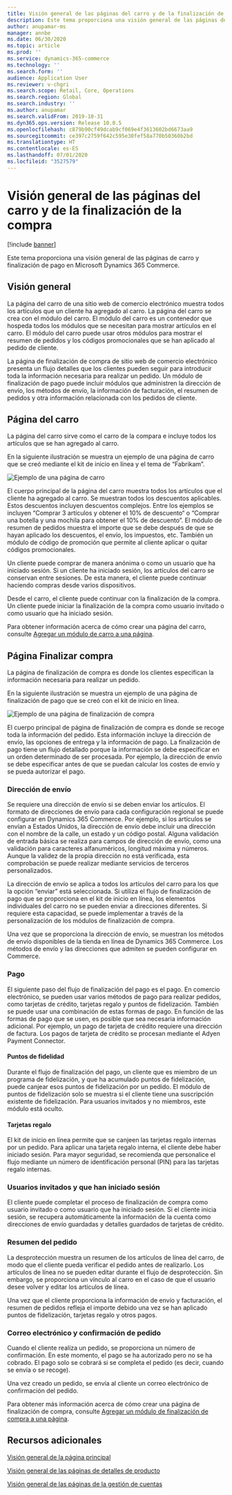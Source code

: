 ```yaml
---
title: Visión general de las páginas del carro y de la finalización de la compra
description: Este tema proporciona una visión general de las páginas de carro y finalización de pago en Microsoft Dynamics 365 Commerce.
author: anupamar-ms
manager: annbe
ms.date: 06/30/2020
ms.topic: article
ms.prod: ''
ms.service: dynamics-365-commerce
ms.technology: ''
ms.search.form: ''
audience: Application User
ms.reviewer: v-chgri
ms.search.scope: Retail, Core, Operations
ms.search.region: Global
ms.search.industry: ''
ms.author: anupamar
ms.search.validFrom: 2019-10-31
ms.dyn365.ops.version: Release 10.0.5
ms.openlocfilehash: c879b90cf49dcab9cf069e4f3613602bd6673aa9
ms.sourcegitcommit: ce397c2759f642c595e30fef58a770b50360b2bd
ms.translationtype: HT
ms.contentlocale: es-ES
ms.lasthandoff: 07/01/2020
ms.locfileid: "3527579"
---
```

# <a name="cart-and-checkout-pages-overview"></a>Visión general de las páginas del carro y de la finalización de la compra

[!include [banner](includes/banner.md)]

Este tema proporciona una visión general de las páginas de carro y finalización de pago en Microsoft Dynamics 365 Commerce.

## <a name="overview"></a>Visión general

La página del carro de una sitio web de comercio electrónico muestra todos los artículos que un cliente ha agregado al carro. La página del carro se crea con el módulo del carro. El módulo del carro es un contenedor que hospeda todos los módulos que se necesitan para mostrar artículos en el carro. El módulo del carro puede usar otros módulos para mostrar el resumen de pedidos y los códigos promocionales que se han aplicado al pedido de cliente.

La página de finalización de compra de sitio web de comercio electrónico presenta un flujo detalles que los clientes pueden seguir para introducir toda la información necesaria para realizar un pedido. Un módulo de finalización de pago puede incluir módulos que administren la dirección de envío, los métodos de envío, la información de facturación, el resumen de pedidos y otra información relacionada con los pedidos de cliente.

## <a name="cart-page"></a>Página del carro

La página del carro sirve como el carro de la compara e incluye todos los artículos que se han agregado al carro.

En la siguiente ilustración se muestra un ejemplo de una página de carro que se creó mediante el kit de inicio en línea y el tema de “Fabrikam”.

![Ejemplo de una página de carro](./media/cart2.PNG)

El cuerpo principal de la página del carro muestra todos los artículos que el cliente ha agregado al carro. Se muestran todos los descuentos aplicables. Estos descuentos incluyen descuentos complejos. Entre los ejemplos se incluyen “Comprar 3 artículos y obtener el 10% de descuento“ o “Comprar una botella y una mochila para obtener el 10% de descuento”. El módulo de resumen de pedidos muestra el importe que se debe después de que se hayan aplicado los descuentos, el envío, los impuestos, etc. También un módulo de código de promoción que permite al cliente aplicar o quitar códigos promocionales.

Un cliente puede comprar de manera anónima o como un usuario que ha iniciado sesión. Si un cliente ha iniciado sesión, los artículos del carro se conservan entre sesiones. De esta manera, el cliente puede continuar haciendo compras desde varios dispositivos.

Desde el carro, el cliente puede continuar con la finalización de la compra. Un cliente puede iniciar la finalización de la compra como usuario invitado o como usuario que ha iniciado sesión.

Para obtener información acerca de cómo crear una página del carro, consulte [Agregar un módulo de carro a una página](add-cart-module.md).

## <a name="checkout-page"></a>Página Finalizar compra

La página de finalización de compra es donde los clientes especifican la información necesaria para realizar un pedido.

En la siguiente ilustración se muestra un ejemplo de una página de finalización de pago que se creó con el kit de inicio en línea.

![Ejemplo de una página de finalización de compra](./media/Checkout.PNG)

El cuerpo principal de página de finalización de compra es donde se recoge toda la información del pedido. Esta información incluye la dirección de envío, las opciones de entrega y la información de pago. La finalización de pago tiene un flujo detallado porque la información se debe especificar en un orden determinado de ser procesada. Por ejemplo, la dirección de envío se debe especificar antes de que se puedan calcular los costes de envío y se pueda autorizar el pago.

### <a name="shipping-address"></a>Dirección de envío

Se requiere una dirección de envío si se deben enviar los artículos. El formato de direcciones de envío para cada configuración regional se puede configurar en Dynamics 365 Commerce. Por ejemplo, si los artículos se envían a Estados Unidos, la dirección de envío debe incluir una dirección con el nombre de la calle, un estado y un código postal. Alguna validación de entrada básica se realiza para campos de dirección de envío, como una validación para caracteres alfanuméricos, longitud máxima y números. Aunque la validez de la propia dirección no está verificada, esta comprobación se puede realizar mediante servicios de terceros personalizados.

La dirección de envío se aplica a todos los artículos del carro para los que la opción “enviar” está seleccionada. Si utiliza el flujo de finalización de pago que se proporciona en el kit de inicio en línea, los elementos individuales del carro no se pueden enviar a direcciones diferentes. Si requiere esta capacidad, se puede implementar a través de la personalización de los módulos de finalización de compra.

Una vez que se proporciona la dirección de envío, se muestran los métodos de envío disponibles de la tienda en línea de Dynamics 365 Commerce. Los métodos de envío y las direcciones que admiten se pueden configurar en Commerce.

### <a name="payment"></a>Pago

El siguiente paso del flujo de finalización del pago es el pago. En comercio electrónico, se pueden usar varios métodos de pago para realizar pedidos, como tarjetas de crédito, tarjetas regalo y puntos de fidelización. También se puede usar una combinación de estas formas de pago. En función de las formas de pago que se usen, es posible que sea necesaria información adicional. Por ejemplo, un pago de tarjeta de crédito requiere una dirección de factura. Los pagos de tarjeta de crédito se procesan mediante el Adyen Payment Connector.

#### <a name="loyalty-points"></a>Puntos de fidelidad

Durante el flujo de finalización del pago, un cliente que es miembro de un programa de fidelización, y que ha acumulado puntos de fidelización, puede canjear esos puntos de fidelización por un pedido. El módulo de puntos de fidelización solo se muestra si el cliente tiene una suscripción existente de fidelización. Para usuarios invitados y no miembros, este módulo está oculto.

#### <a name="gift-cards"></a>Tarjetas regalo

El kit de inicio en línea permite que se canjeen las tarjetas regalo internas por un pedido. Para aplicar una tarjeta regalo interna, el cliente debe haber iniciado sesión. Para mayor seguridad, se recomienda que personalice el flujo mediante un número de identificación personal (PIN) para las tarjetas regalo internas.

### <a name="signed-in-and-guest-users"></a>Usuarios invitados y que han iniciado sesión

El cliente puede completar el proceso de finalización de compra como usuario invitado o como usuario que ha iniciado sesión. Si el cliente inicia sesión, se recupera automáticamente la información de la cuenta como direcciones de envío guardadas y detalles guardados de tarjetas de crédito.

### <a name="order-summary"></a>Resumen del pedido

La desprotección muestra un resumen de los artículos de línea del carro, de modo que el cliente pueda verificar el pedido antes de realizarlo. Los artículos de línea no se pueden editar durante el flujo de desprotección. Sin embargo, se proporciona un vínculo al carro en el caso de que el usuario desee volver y editar los artículos de línea.

Una vez que el cliente proporciona la información de envío y facturación, el resumen de pedidos refleja el importe debido una vez se han aplicado puntos de fidelización, tarjetas regalo y otros pagos.

### <a name="order-confirmation-and-email"></a>Correo electrónico y confirmación de pedido

Cuando el cliente realiza un pedido, se proporciona un número de confirmación. En este momento, el pago se ha autorizado pero no se ha cobrado. El pago solo se cobrará si se completa el pedido (es decir, cuando se envía o se recoge).

Una vez creado un pedido, se envía al cliente un correo electrónico de confirmación del pedido.

Para obtener más información acerca de cómo crear una página de finalización de compra, consulte [Agregar un módulo de finalización de compra a una página](add-checkout-module.md).

## <a name="additional-resources"></a>Recursos adicionales

[Visión general de la página principal](quick-tour-home-page.md)

[Visión general de las páginas de detalles de producto](quick-tour-pdp.md)

[Visión general de las páginas de la gestión de cuentas](quick-tour-account-management.md)
